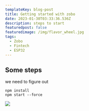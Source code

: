 ```yaml
---
templateKey: blog-post
title: Getting started with zobo
date: 2023-01-30T03:33:36.536Z
description: steps to start
featuredpost: false
featuredimage: /img/flavor_wheel.jpg
tags:
  - Zobo
  - Fintech
  - ESP32
---
```

## S﻿ome steps

w﻿e need to figure out



```shell
npm install
npm start --force
```

![](/img/jumbotron.jpg)